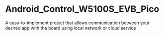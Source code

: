 # Android_Control_W5100S_EVB_Pico
A easy-to-implement project that allows communication between your desired app with the board using local network or cloud service
